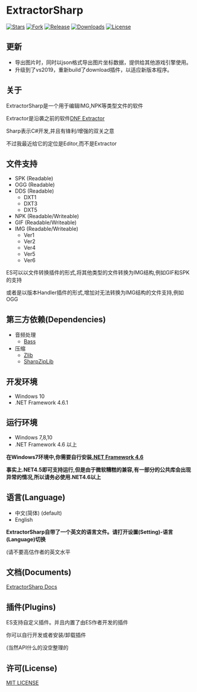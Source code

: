 ExtractorSharp
==
[![Stars](https://img.shields.io/github/stars/Kritsu/ExtractorSharp.svg?style=flat-square)](https://github.com/Kritsu/ExtractorSharp/stargazers)
[![Fork](https://img.shields.io/github/forks/Kritsu/ExtractorSharp.svg?style=flat-square)](https://github.com/Kritsu/ExtractorSharp/network/members)
[![Release](https://img.shields.io/github/release/Kritsu/ExtractorSharp.svg?style=flat-square)](https://github.com/Kritsu/ExtractorSharp/releases/latest)
[![Downloads](https://img.shields.io/github/downloads/Kritsu/ExtractorSharp/total.svg?style=flat-square)](https://github.com/Kritsu/ExtractorSharp/releases/latest)
[![License](https://img.shields.io/github/license/Kritsu/ExtractorSharp.svg?style=flat-square)](https://github.com/Kritsu/ExtractorSharp/blob/master/LICENSE)

更新
---

   + 导出图片时，同时以json格式导出图片坐标数据，提供给其他游戏引擎使用。
   + 升级到了vs2019，重新build了download插件，以适应新版本程序。

关于
---
   ExtractorSharp是一个用于编辑IMG,NPK等类型文件的软件

   Extractor是沿袭之前的软件[DNF Extractor](http://bbs.exrpg.com/thread-106989-1-1.html)

   Sharp表示C#开发,并且有锋利/增强的双关之意

   不过我最近给它的定位是Editor,而不是Extractor

文件支持
---
   + SPK (Readable)
   + OGG (Readable)
   + DDS (Readable)
        + DXT1
        + DXT3
        + DXT5
   + NPK (Readable/Writeable)
   + GIF (Readable/Writeable)
   + IMG (Readable/Writeable)
        + Ver1
        + Ver2
        + Ver4
        + Ver5
        + Ver6

   ES可以以文件转换插件的形式,将其他类型的文件转换为IMG结构,例如GIF和SPK的支持

   或者是以版本Handler插件的形式,增加对无法转换为IMG结构的文件支持,例如OGG

第三方依赖(Dependencies)
---
   + 音频处理
        + [Bass](https://github.com/Kritsu/ExtractorSharp/blob/master/Licenses/bass-license.txt)
   + 压缩
        + [Zlib](https://github.com/Kritsu/ExtractorSharp/blob/master/Licenses/zlib-license.txt)
        + [SharpZipLib](https://github.com/Kritsu/ExtractorSharp/blob/master/Licenses/SharpZipLib-license.txt)

开发环境
---
   + Windows 10
   + .NET Framework 4.6.1

运行环境
---
   + Windows 7,8,10
   + .NET Framework 4.6 以上

**在Windows7环境中,你需要自行安装[.NET Framework 4.6](https://www.microsoft.com/zh-CN/download/confirmation.aspx?id=48130)**

**事实上.NET4.5即可支持运行,但是由于微软糟糕的兼容,有一部分的公共库会出现异常的情况,所以请务必使用.NET4.6以上**

语言(Language)
---
   + 中文(简体) (default)
   + English

 **ExtractorSharp自带了一个英文的语言文件。请打开设置(Setting)-语言(Language)切换**

 (请不要高估作者的英文水平

文档(Documents)
 ---
   [ExtractorSharp Docs](https://kritsu.github.io/docs/)

插件(Plugins)
---
   ES支持自定义插件。并且内置了由ES作者开发的插件

   你可以自行开发或者安装/卸载插件

   (当然API什么的没空整理的

许可(License)
---
[MIT LICENSE](https://github.com/Kritsu/ExtractorSharp/blob/master/LICENSE)


